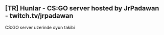 ## [TR] Hunlar - CS:GO server hosted by JrPadawan - twitch.tv/jrpadawan

CS:GO server uzerinde oyun takibi